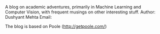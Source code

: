 A blog on academic adventures, primarily in Machine Learning and Computer Vision, with frequent musings on other interesting stuff.
Author: Dushyant Mehta
Email: <redacted>

The blog is based on Poole (http://getpoole.com/)